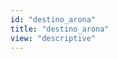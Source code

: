 ```yaml
---
id: "destino_arona"
title: "destino_arona"
view: "descriptive"
---
```

<app-chessboard-nav></app-chessboard-nav>
